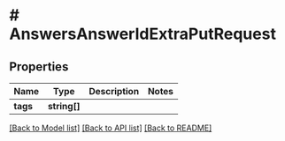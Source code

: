 # # AnswersAnswerIdExtraPutRequest

## Properties

Name | Type | Description | Notes
------------ | ------------- | ------------- | -------------
**tags** | **string[]** |  |

[[Back to Model list]](../../README.md#models) [[Back to API list]](../../README.md#endpoints) [[Back to README]](../../README.md)
